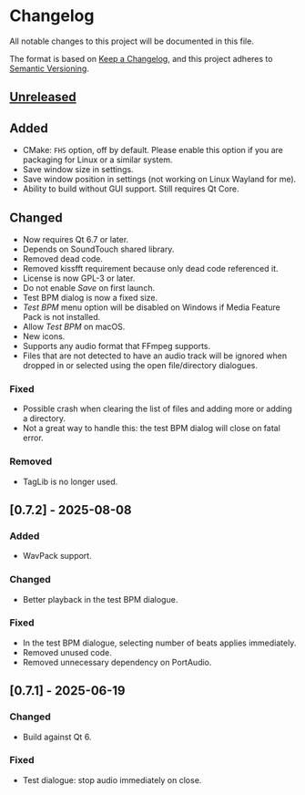 <!-- markdownlint-configure-file {"MD024": { "siblings_only": true } } -->

# Changelog

All notable changes to this project will be documented in this file.

The format is based on [Keep a Changelog](https://keepachangelog.com/en/1.0.0/), and this project
adheres to [Semantic Versioning](https://semver.org/spec/v2.0.0.html).

## [Unreleased]

## Added

- CMake: `FHS` option, off by default. Please enable this option if you are packaging for Linux or
  a similar system.
- Save window size in settings.
- Save window position in settings (not working on Linux Wayland for me).
- Ability to build without GUI support. Still requires Qt Core.

## Changed

- Now requires Qt 6.7 or later.
- Depends on SoundTouch shared library.
- Removed dead code.
- Removed kissfft requirement because only dead code referenced it.
- License is now GPL-3 or later.
- Do not enable _Save_ on first launch.
- Test BPM dialog is now a fixed size.
- _Test BPM_ menu option will be disabled on Windows if Media Feature Pack is not installed.
- Allow _Test BPM_ on macOS.
- New icons.
- Supports any audio format that FFmpeg supports.
- Files that are not detected to have an audio track will be ignored when dropped in or selected
  using the open file/directory dialogues.

### Fixed

- Possible crash when clearing the list of files and adding more or adding a directory.
- Not a great way to handle this: the test BPM dialog will close on fatal error.

### Removed

- TagLib is no longer used.

## [0.7.2] - 2025-08-08

### Added

- WavPack support.

### Changed

- Better playback in the test BPM dialogue.

### Fixed

- In the test BPM dialogue, selecting number of beats applies immediately.
- Removed unused code.
- Removed unnecessary dependency on PortAudio.

## [0.7.1] - 2025-06-19

### Changed

- Build against Qt 6.

### Fixed

- Test dialogue: stop audio immediately on close.

[unreleased]: https://github.com/Tatsh/bpmdetect/compare/v0.7.2...HEAD
